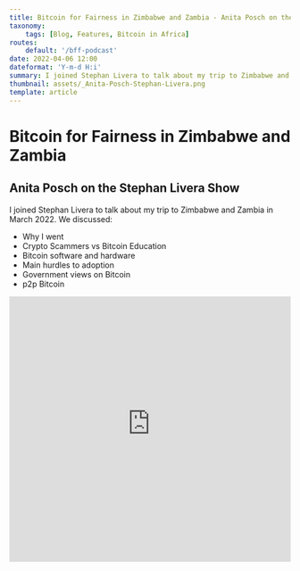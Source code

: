 ```yaml
---
title: Bitcoin for Fairness in Zimbabwe and Zambia - Anita Posch on the Stephan Livera Show
taxonomy:
    tags: [Blog, Features, Bitcoin in Africa]
routes:
    default: '/bff-podcast'
date: 2022-04-06 12:00
dateformat: 'Y-m-d H:i'
summary: I joined Stephan Livera to talk about my trip to Zimbabwe and Zambia in March 2022.
thumbnail: assets/_Anita-Posch-Stephan-Livera.png
template: article
---
```


# Bitcoin for Fairness in Zimbabwe and Zambia

## Anita Posch on the Stephan Livera Show

I joined Stephan Livera to talk about my trip to Zimbabwe and Zambia in March 2022. We discussed: 

-   Why I went
-   Crypto Scammers vs Bitcoin Education
-   Bitcoin software and hardware
-   Main hurdles to adoption
-   Government views on Bitcoin
-   p2p Bitcoin

<iframe width="100%" height="476" src="https://www.youtube-nocookie.com/embed/yXW_jOhuHvE?si=Wgbx5hw7RTIf8w9p" title="YouTube video player" frameborder="0" allow="accelerometer; autoplay; clipboard-write; encrypted-media; gyroscope; picture-in-picture; web-share" referrerpolicy="strict-origin-when-cross-origin" allowfullscreen></iframe>
